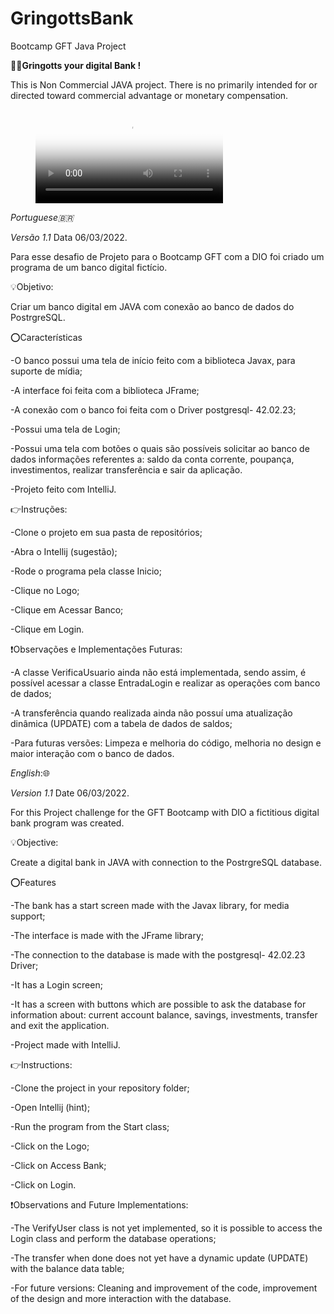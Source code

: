 # GringottsBank
Bootcamp GFT Java Project

**:bank::sparkles:Gringotts your digital Bank !**

This is Non Commercial JAVA project. There is no primarily intended for or directed toward commercial advantage or monetary compensation. 



<figure class="video_container">
  <video controls="true" allowfullscreen="true" poster="CapaVideo.png">
    <source src="path/to/VideoApresentacao.mp4" type="video/mp4">
  </video>
</figure>



*Portuguese:brazil:*  

*Versão 1.1*  Data 06/03/2022.

Para esse desafio de Projeto para o Bootcamp GFT com a DIO foi criado um programa de um banco digital fictício.

 

:bulb:Objetivo:

Criar um banco digital em JAVA com conexão ao banco de dados do PostrgreSQL.

 

:o:Características

-O banco possui uma tela de início feito com a biblioteca Javax, para suporte de mídia;

-A interface foi feita com a biblioteca JFrame;

-A conexão com o banco foi feita com o Driver postgresql- 42.02.23;

-Possui uma tela de Login;

-Possui uma tela com botões o quais são possíveis solicitar ao banco de dados informações referentes a: saldo da conta corrente, poupança, investimentos, realizar transferência e sair da aplicação.

-Projeto feito com IntelliJ.

 

:point_right:Instruções: 

-Clone o projeto em sua pasta de repositórios;

-Abra o Intellij (sugestão);

-Rode o programa pela classe Inicio;

-Clique no Logo;

-Clique em Acessar Banco;

-Clique em Login.

 

:exclamation:Observações e Implementações Futuras:

-A classe VerificaUsuario ainda não está implementada, sendo assim, é possível acessar a classe EntradaLogin e realizar as operações com banco de dados;

-A transferência quando realizada ainda não possuí uma atualização dinâmica (UPDATE) com a tabela de dados de saldos;

-Para futuras versões: Limpeza e melhoria do código, melhoria no design e maior interação com o banco de dados.

*English*::globe_with_meridians:

*Version 1.1* Date 06/03/2022.

For this Project challenge for the GFT Bootcamp with DIO a fictitious digital bank program was created.

 

:bulb:Objective:

Create a digital bank in JAVA with connection to the PostrgreSQL database.

 

:o:Features

-The bank has a start screen made with the Javax library, for media support;

-The interface is made with the JFrame library;

-The connection to the database is made with the postgresql- 42.02.23 Driver;

-It has a Login screen;

-It has a screen with buttons which are possible to ask the database for information about: current account balance, savings, investments, transfer and exit the application.

-Project made with IntelliJ.

 

:point_right:Instructions: 

-Clone the project in your repository folder;

-Open Intellij (hint);

-Run the program from the Start class;

-Click on the Logo;

-Click on Access Bank;

-Click on Login.

 

:exclamation:Observations and Future Implementations:

-The VerifyUser class is not yet implemented, so it is possible to access the Login class and perform the database operations;

-The transfer when done does not yet have a dynamic update (UPDATE) with the balance data table;

-For future versions: Cleaning and improvement of the code, improvement of the design and more interaction with the database.




